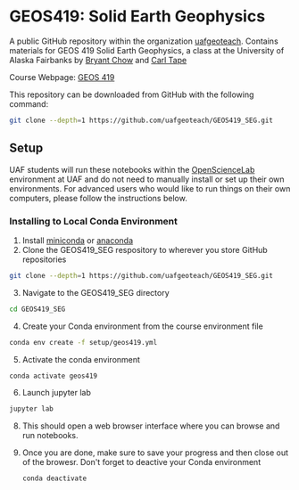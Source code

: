 # GEOS419: Solid Earth Geophysics

A public GitHub repository within the organization [uafgeoteach](https://github.com/uafgeoteach). 
Contains materials for GEOS 419 Solid Earth Geophysics, a class at the University of Alaska Fairbanks by 
[Bryant Chow](https://bryantchow.com/) and [Carl Tape](https://sites.google.com/alaska.edu/carltape/)

Course Webpage: [GEOS 419](https://bryantchow.com/teaching/geos419)

This repository can be downloaded from GitHub with the following command:

```bash
git clone --depth=1 https://github.com/uafgeoteach/GEOS419_SEG.git
```

## Setup
UAF students will run these notebooks within the 
[OpenScienceLab](https://opensciencelab.asf.alaska.edu/portal/hub/login) environment at
 UAF and do not need to manually install or set up their own environments. For advanced 
users who would like to run things on their own computers, please follow the instructions below.

### Installing to Local Conda Environment

1. Install [miniconda](https://docs.conda.io/en/latest/miniconda.html) or [anaconda](https://www.anaconda.com/products/individual)
2. Clone the GEOS419\_SEG respository to wherever you store GitHub repositories
```bash
git clone --depth=1 https://github.com/uafgeoteach/GEOS419_SEG.git
```
3. Navigate to the GEOS419\_SEG directory
  ```bash
  cd GEOS419_SEG
  ```
4. Create your Conda environment from the course environment file
  ```bash
  conda env create -f setup/geos419.yml
  ```
5. Activate the conda environment
  ```bash
  conda activate geos419
  ```
6. Launch jupyter lab
  ```bash
  jupyter lab
  ```
8. This should open a web browser interface where you can browse and run 
   notebooks. 

9. Once you are done, make sure to save your progress and then close out of the 
   browesr. Don't forget to deactive your Conda environment
   ```bash
   conda deactivate
   ```
   
